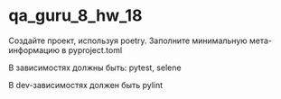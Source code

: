 # qa_guru_8_hw_18


Создайте проект, используя poetry. Заполните минимальную мета-информацию в pyproject.toml

В зависимостях должны быть: pytest, selene

В dev-зависимостях должен быть pylint
